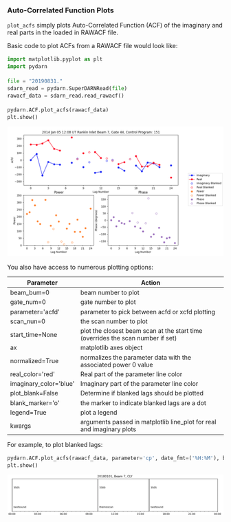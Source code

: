 ### Auto-Correlated Function  Plots

`plot_acfs` simply plots Auto-Correlated Function (ACF) of the imaginary and real parts in the loaded in RAWACF file. 

Basic code to plot ACFs from a RAWACF file would look like:
```python
import matplotlib.pyplot as plt
import pydarn

file = "20190831."
sdarn_read = pydarn.SuperDARNRead(file)
rawacf_data = sdarn_read.read_rawacf()
 
pydarn.ACF.plot_acfs(rawacf_data)
plt.show()
```  

![](../imgs/acf_plot1.png)

You also have access to numerous plotting options:


| Parameter              | Action                                                                          |
| ---------------------- | ------------------------------------------------------------------------------- |
| beam_bum=0             | beam number to plot                                                             |
| gate_num=0             | gate number to plot                                                             |
| parameter='acfd'       | parameter to pick between acfd or xcfd plotting                                 |
| scan_nun=0             | the scan number to plot                                                         |
| start_time=None        | plot the closest beam scan at the start time (overrides the scan number if set) |
| ax                     | matplotlib axes object                                                          |
| normalized=True        | normalizes the parameter data with the associated power 0 value                 |
| real_color='red'       | Real part of the parameter line color                                           |
| imaginary_color='blue' | Imaginary part of the parameter line color                                      |
| plot_blank=False       | Determine if blanked lags should be plotted                                     |
| blank_marker='o'       | the marker to indicate blanked lags are a dot                                   |
| legend=True            | plot a legend                                                                   |
| kwargs                 | arguments passed in matplotlib line_plot for real and imaginary plots           |



For example, to plot blanked lags:

```python
pydarn.ACF.plot_acfs(rawacf_data, parameter='cp', date_fmt=('%H:%M'), beam_no=7)
plt.show()
```    
![](../imgs/cpid_eg.png)
